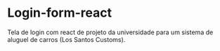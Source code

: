 # Login-form-react
 Tela de login com react de projeto da universidade para um sistema de aluguel de carros (Los Santos Customs).
